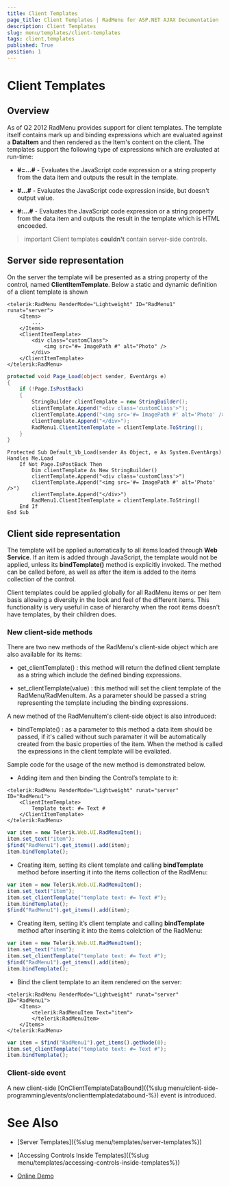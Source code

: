 ```yaml
---
title: Client Templates
page_title: Client Templates | RadMenu for ASP.NET AJAX Documentation
description: Client Templates
slug: menu/templates/client-templates
tags: client,templates
published: True
position: 1
---
```


# Client Templates



## Overview

As of Q2 2012 RadMenu provides support for client templates. The template itself contains mark up and binding expressions which are evaluated against a **DataItem** and then rendered as the Item's content on the client. The templates support the following type of expressions which are evaluated at run-time:

* **#=...#** - Evaluates the JavaScript code expression or a string property from the data item and outputs the result in the template.

* **#...#** - Evaluates the JavaScript code expression inside, but doesn't output value.

* **#:...#** - Evaluates the JavaScript code expression or a string property from the data item and outputs the result in the template which is HTML encoeded.

>important Client templates **couldn't** contain server-side controls.
>


## Server side representation

On the server the template will be presented as a string property of the control, named **ClientItemTemplate**. Below a static and dynamic definition of a client template is shown

````ASP.NET
<telerik:RadMenu RenderMode="Lightweight" ID="RadMenu1" runat="server">
    <Items>
        ...
    </Items>
    <ClientItemTemplate>
        <div class="customClass">
            <img src="#= ImagePath #" alt="Photo" />
        </div>
    </ClientItemTemplate>
</telerik:RadMenu>
````

````C#
protected void Page_Load(object sender, EventArgs e)
{
    if (!Page.IsPostBack)
    {
        StringBuilder clientTemplate = new StringBuilder();
        clientTemplate.Append("<div class='customClass'>");
        clientTemplate.Append("<img src='#= ImagePath #' alt='Photo' />");
        clientTemplate.Append("</div>");
        RadMenu1.ClientItemTemplate = clientTemplate.ToString();
    }
}
````
````VB.NET
Protected Sub Default_Vb_Load(sender As Object, e As System.EventArgs) Handles Me.Load
    If Not Page.IsPostBack Then
        Dim clientTemplate As New StringBuilder()
        clientTemplate.Append("<div class='customClass'>")
        clientTemplate.Append("<img src='#= ImagePath #' alt='Photo' />")
        clientTemplate.Append("</div>")
        RadMenu1.ClientItemTemplate = clientTemplate.ToString()
    End If
End Sub
````


## Client side representation

The template will be applied automatically to all items loaded through **Web Service**. If an item is added through JavaScript, the template would not be applied, unless its **bindTemplate()** method is explicitly invoked. The method can be called before, as well as after the item is added to the items collection of the control.

Client templates could be applied globally for all RadMenu items or per Item basis allowing a diversity in the look and feel of the different items. This functionality is very useful in case of hierarchy when the root items doesn't have templates, by their children does.

### New client-side methods

There are two new methods of the RadMenu's client-side object which are also available for its items:

* get_clientTemplate() : this method will return the defined client template as a string which include the defined binding expressions.

* set_clientTemplate(value) : this method will set the client template of the RadMenu/RadMenuItem. As a parameter should be passed a string representing the template including the binding expressions.

A new method of the RadMenuItem's client-side object is also introduced:

* bindTemplate() : as a parameter to this method a data item should be passed, if it's called without such paramater it will be automatically created from the basic properties of the item. When the method is called the expressions in the client template will be evaliated.

Sample code for the usage of the new method is demonstrated below.

* Adding item and then binding the Control’s template to it:

````ASP.NET
<telerik:RadMenu RenderMode="Lightweight" runat="server" ID="RadMenu1">
    <ClientItemTemplate>
        Template text: #= Text #
    </ClientItemTemplate>
</telerik:RadMenu>
````

````JavaScript	
var item = new Telerik.Web.UI.RadMenuItem();
item.set_text("item");
$find("RadMenu1").get_items().add(item);
item.bindTemplate();
````

* Creating item, setting its client template and calling **bindTemplate** method before inserting it into the items collection of the RadMenu:

````JavaScript
var item = new Telerik.Web.UI.RadMenuItem();
item.set_text("item");
item.set_clientTemplate("template text: #= Text #");
item.bindTemplate();
$find("RadMenu1").get_items().add(item);
````

* Creating item, setting it’s client template and calling **bindTemplate** method after inserting it into the items colelction of the RadMenu:

````JavaScript
var item = new Telerik.Web.UI.RadMenuItem();
item.set_text("item");
item.set_clientTemplate("template text: #= Text #");
$find("RadMenu1").get_items().add(item);
item.bindTemplate();
````

* Bind the client template to an item rendered on the server:

````ASP.NET
<telerik:RadMenu RenderMode="Lightweight" runat="server" ID="RadMenu1">
    <Items>
        <telerik:RadMenuItem Text="item">
        </telerik:RadMenuItem>
    </Items>
</telerik:RadMenu>
````

````JavaScript
var item = $find("RadMenu1").get_items().getNode(0);
item.set_clientTemplate("template text: #= Text #");
item.bindTemplate();
````

### Client-side event

A new client-side [OnClientTemplateDataBound]({%slug menu/client-side-programming/events/onclienttemplatedatabound-%}) event is introduced.

# See Also

 * [Server Templates]({%slug menu/templates/server-templates%})

 * [Accessing Controls Inside Templates]({%slug menu/templates/accessing-controls-inside-templates%})

 * [Online Demo](https://demos.telerik.com/aspnet-ajax-beta/menu/examples/functionality/clienttemplates/defaultcs.aspx)
